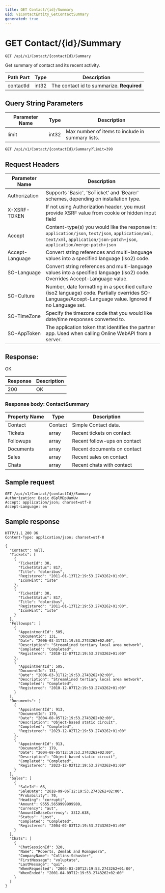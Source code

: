 ```yaml
---
title: GET Contact/{id}/Summary
uid: v1ContactEntity_GetContactSummary
generated: true
---
```


# GET Contact/{id}/Summary

```http
GET /api/v1/Contact/{contactId}/Summary
```

Get summary of contact and its recent activity.






| Path Part | Type | Description |
|-----------|------|-------------|
| contactId | int32 | The contact id to summarize. **Required** |


## Query String Parameters

| Parameter Name | Type |  Description |
|----------------|------|--------------|
| limit | int32 |  Max number of items to include in summary lists. |

```http
GET /api/v1/Contact/{contactId}/Summary?limit=399
```


## Request Headers

| Parameter Name | Description |
|----------------|-------------|
| Authorization  | Supports 'Basic', 'SoTicket' and 'Bearer' schemes, depending on installation type. |
| X-XSRF-TOKEN   | If not using Authorization header, you must provide XSRF value from cookie or hidden input field |
| Accept         | Content-type(s) you would like the response in: `application/json`, `text/json`, `application/xml`, `text/xml`, `application/json-patch+json`, `application/merge-patch+json` |
| Accept-Language | Convert string references and multi-language values into a specified language (iso2) code. |
| SO-Language | Convert string references and multi-language values into a specified language (iso2) code. Overrides Accept-Language value. |
| SO-Culture | Number, date formatting in a specified culture (iso2 language) code. Partially overrides SO-Language/Accept-Language value. Ignored if no Language set. |
| SO-TimeZone | Specify the timezone code that you would like date/time responses converted to. |
| SO-AppToken | The application token that identifies the partner app. Used when calling Online WebAPI from a server. |


## Response:

OK

| Response | Description |
|----------------|-------------|
| 200 | OK |

### Response body: ContactSummary

| Property Name | Type |  Description |
|----------------|------|--------------|
| Contact | Contact | Simple Contact data. |
| Tickets | array | Recent tickets on contact |
| Followups | array | Recent follow-ups on contact |
| Documents | array | Recent documents on contact |
| Sales | array | Recent sales on contact |
| Chats | array | Recent chats with contact |

## Sample request

```http!
GET /api/v1/Contact/{contactId}/Summary
Authorization: Basic dGplMDpUamUw
Accept: application/json; charset=utf-8
Accept-Language: en
```

## Sample response

```http_
HTTP/1.1 200 OK
Content-Type: application/json; charset=utf-8

{
  "Contact": null,
  "Tickets": [
    {
      "TicketId": 30,
      "TicketStatus": 817,
      "Title": "doloribus",
      "Registered": "2011-01-13T12:19:53.2743262+01:00",
      "IconHint": "iste"
    },
    {
      "TicketId": 30,
      "TicketStatus": 817,
      "Title": "doloribus",
      "Registered": "2011-01-13T12:19:53.2743262+01:00",
      "IconHint": "iste"
    }
  ],
  "Followups": [
    {
      "AppointmentId": 505,
      "DocumentId": 131,
      "Date": "2006-03-31T12:19:53.2743262+02:00",
      "Description": "Streamlined tertiary local area network",
      "Completed": "Completed",
      "Registered": "2010-12-07T12:19:53.2743262+01:00"
    },
    {
      "AppointmentId": 505,
      "DocumentId": 131,
      "Date": "2006-03-31T12:19:53.2743262+02:00",
      "Description": "Streamlined tertiary local area network",
      "Completed": "Completed",
      "Registered": "2010-12-07T12:19:53.2743262+01:00"
    }
  ],
  "Documents": [
    {
      "AppointmentId": 913,
      "DocumentId": 179,
      "Date": "2004-08-05T12:19:53.2743262+02:00",
      "Description": "Object-based static circuit",
      "Completed": "Completed",
      "Registered": "2023-12-02T12:19:53.2743262+01:00"
    },
    {
      "AppointmentId": 913,
      "DocumentId": 179,
      "Date": "2004-08-05T12:19:53.2743262+02:00",
      "Description": "Object-based static circuit",
      "Completed": "Completed",
      "Registered": "2023-12-02T12:19:53.2743262+01:00"
    }
  ],
  "Sales": [
    {
      "SaleId": 66,
      "SaleDate": "2018-09-06T12:19:53.2743262+02:00",
      "Probability": 70,
      "Heading": "corrupti",
      "Amount": 9555.5659999999989,
      "Currency": "aut",
      "AmountInBaseCurrency": 3312.638,
      "Status": "Lost",
      "Completed": "Completed",
      "Registered": "2004-02-03T12:19:53.2743262+01:00"
    }
  ],
  "Chats": [
    {
      "ChatSessionId": 320,
      "Name": "Roberts, Zemlak and Romaguera",
      "CompanyName": "Collins-Schuster",
      "FirstMessage": "voluptate",
      "LastMessage": "qui",
      "WhenRequested": "2004-03-20T12:19:53.2743262+01:00",
      "WhenEnded": "2001-04-09T12:19:53.2743262+02:00"
    }
  ]
}
```